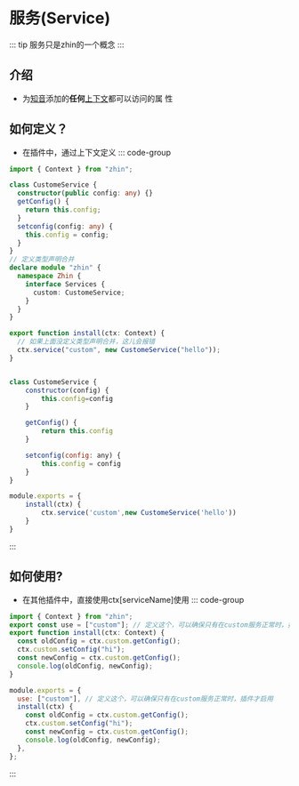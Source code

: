 # 服务(Service)

::: tip
服务只是zhin的一个概念
:::

## 介绍

- 为[知音](#知音--zhin-)添加的**任何**[上下文](#上下文--context-)都可以访问的属
  性

## 如何定义？

- 在插件中，通过上下文定义 ::: code-group

```typescript
import { Context } from "zhin";

class CustomeService {
  constructor(public config: any) {}
  getConfig() {
    return this.config;
  }
  setconfig(config: any) {
    this.config = config;
  }
}
// 定义类型声明合并
declare module "zhin" {
  namespace Zhin {
    interface Services {
      custom: CustomeService;
    }
  }
}

export function install(ctx: Context) {
  // 如果上面没定义类型声明合并，这儿会报错
  ctx.service("custom", new CustomeService("hello"));
}
```

```javascript

class CustomeService {
    constructor(config) {
        this.config=config
    }

    getConfig() {
        return this.config
    }

    setconfig(config: any) {
        this.config = config
    }
}

module.exports = {
    install(ctx) {
        ctx.service('custom',new CustomeService('hello'))
    }
}
```

:::

## 如何使用?

- 在其他插件中，直接使用ctx[serviceName]使用 ::: code-group

```typescript
import { Context } from "zhin";
export const use = ["custom"]; // 定义这个，可以确保只有在custom服务正常时，插件才启用
export function install(ctx: Context) {
  const oldConfig = ctx.custom.getConfig();
  ctx.custom.setConfig("hi");
  const newConfig = ctx.custom.getConfig();
  console.log(oldConfig, newConfig);
}
```

```javascript
module.exports = {
  use: ["custom"], // 定义这个，可以确保只有在custom服务正常时，插件才启用
  install(ctx) {
    const oldConfig = ctx.custom.getConfig();
    ctx.custom.setConfig("hi");
    const newConfig = ctx.custom.getConfig();
    console.log(oldConfig, newConfig);
  },
};
```

:::
